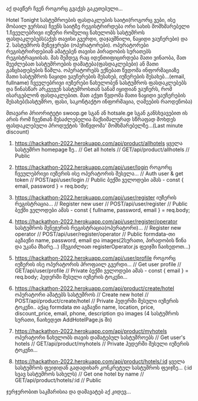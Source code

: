 აქ დავწერ ჩვენ როგორც გვაქვს გაკეთებული...

Hotel Tonight
სასტუმროების ფასდაკლების საიტი(როგორც ვები, ისე მობაილ ვერსია)
ჩვენს საიტზე რეგისტრირდება ორი სახის მომხმარებელი 1.ჩვეულებრივი იუზერი რომელიც ნახულობს სასტუმროს ფასდაკლებებს(აქვს თავისი გვერდი, დაჯავშნილი, ნაყიდი ვაუჩერები) და 2. სასტუმროს მენეჯერები (ოპერატორები). ოპერატორები რეგისტრირდებიან ამატებენ თავისი პირადობის სურათებს რეგისტრაციისას. მას შემდეგ რაც იდენთიფიცირდება მათი ვინაობა, მათ შეეძლებათ სასტუმროების დამატება(ფასდაკლებები) ან მათი განცხადებების წაშლა. ოპერატორებს ექნებათ წვდომა ინფორმაციაზე მათი სასტუმროს ნაყიდი ვაუჩერების შესახებ, იუზერების შესახებ...(email, fullname)
ჩვეულებრივი იუზერები ნახულობენ სასტუმროს ფასდაკლებებს და წინასწარ არკვევენ სასტუმროსთან სანამ იყიდიან ვაუჩერს, რომ ისარგებლონ ფასდაკლებით. მათ აქვთ წვდომა მათი ნაყიდი ვაუჩერების შესახებ(სასტუმრო, ფასი, საკონტაქტო ინფორმაცია, ღამეების რაოდენობა)

მთავარი პრიორიტეტი swoop.ge სგან ან hotsale.ge სგან განსხვავებით ის არის რომ ჩვენთან შესაძლებელია მაქსიმალურად სწრაფად მოხდეს ფასდაკლებული პროდუქტის 'მიწვდომა' მომხმარებელზე...(Last minute discount)

1. https://hackathon-2022.herokuapp.com/api/product/allhotels ყველა სასტუმრო homepage ზე..
   // Get all hotels
   // GET/api/product/allhotels
   // Public

2. https://hackathon-2022.herokuapp.com/api/user/login როგორც ჩვეულებრივი იუზერის ისე ოპერატორის შესვლა...
   // Auth user & get token
   // POST/api/user/login
   // Public
   ბექში ველოდები ამას - const { email, password } = req.body;

3. https://hackathon-2022.herokuapp.com/api/user/register იუზერის რეგისტრაცია...
   // Register new user
   // POST/api/user/register
   // Public
   ბექში ველოდები ამას - const { fullname, password, email } = req.body;

4. https://hackathon-2022.herokuapp.com/api/user/register/operator სასტუმროს მენეჯერის რეგისტრაცია(ოპერატორი)...
   // Register new operator
   // POST/api/user/register/operator
   // Public
   formdata-თი აგზავნი name, password, email და images(2სურათი, პირადობის წინა და უკანა მხარე...) (შეგიძლიათ registerOperator.js ფეიჯში ჩაიხედოთ...)

5. https://hackathon-2022.herokuapp.com/api/user/profile როგორც იუზერის ისე ოპერატორის პროფაილ გვერდი...
   // Get user profile
   // GET/api/user/profile
   // Private
   ბექში ველოდები ამას - const { email } = req.body;
   ჰედერში შესული იუზერის ტოკენი...

6. https://hackathon-2022.herokuapp.com/api/product/create/hotel ოპერატორი ამატებს სასტუმროს
   // Create new hotel
   // POST/api/product/create/hotel
   // Private
   ჰედერში შესული იუზერის ტოკენი..
   აქაც formdata თი აგზავნი
   name,
   location,
   price,
   discount_price,
   email,
   phone,
   description
   და images (4 სასტუმროს სურათი, ჩაიხედეთ AddHotelPage.js ში)

7. https://hackathon-2022.herokuapp.com/api/product/myhotels ოპერატორი ნახულობს თავის დამატებულ სასტუმროებს
   // Get user's hotels
   // GET/api/product/myhotels
   // Private
   ჰედერში შესული იუზერის ტოკენი...

8. https://hackathon-2022.herokuapp.com/api/product/hotels/:id ყველა სასტუმროს ფეიჯიდან გადადიხარ კონკრეტულ სასტუმროს ფეიჯზე... (:id სვავ სასტუმროს სახელს)
   // Get one hotel by name
   // GET/api/product/hotels/:id
   // Public

ჯერჯერობით საკმარისია და დამავატებ აქ კიდევ...

